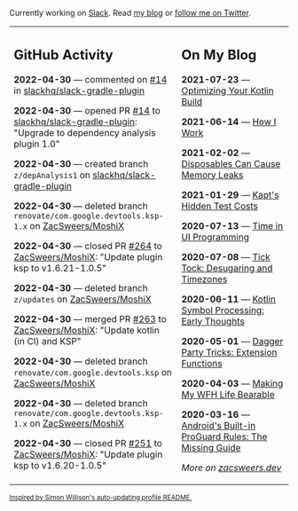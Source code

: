 Currently working on [Slack](https://slack.com/). Read [my blog](https://zacsweers.dev/) or [follow me on Twitter](https://twitter.com/ZacSweers).

<table><tr><td valign="top" width="60%">

## GitHub Activity
<!-- githubActivity starts -->
**2022-04-30** — commented on [#14](https://github.com/slackhq/slack-gradle-plugin/pull/14#issuecomment-1114003515) in [slackhq/slack-gradle-plugin](https://github.com/slackhq/slack-gradle-plugin)

**2022-04-30** — opened PR [#14](https://github.com/slackhq/slack-gradle-plugin/pull/14) to [slackhq/slack-gradle-plugin](https://github.com/slackhq/slack-gradle-plugin): "Upgrade to dependency analysis plugin 1.0"

**2022-04-30** — created branch `z/depAnalysis1` on [slackhq/slack-gradle-plugin](https://github.com/slackhq/slack-gradle-plugin)

**2022-04-30** — deleted branch `renovate/com.google.devtools.ksp-1.x` on [ZacSweers/MoshiX](https://github.com/ZacSweers/MoshiX)

**2022-04-30** — closed PR [#264](https://github.com/ZacSweers/MoshiX/pull/264) to [ZacSweers/MoshiX](https://github.com/ZacSweers/MoshiX): "Update plugin ksp to v1.6.21-1.0.5"

**2022-04-30** — deleted branch `z/updates` on [ZacSweers/MoshiX](https://github.com/ZacSweers/MoshiX)

**2022-04-30** — merged PR [#263](https://github.com/ZacSweers/MoshiX/pull/263) to [ZacSweers/MoshiX](https://github.com/ZacSweers/MoshiX): "Update kotlin (in CI) and KSP"

**2022-04-30** — deleted branch `renovate/com.google.devtools.ksp` on [ZacSweers/MoshiX](https://github.com/ZacSweers/MoshiX)

**2022-04-30** — deleted branch `renovate/com.google.devtools.ksp-1.x` on [ZacSweers/MoshiX](https://github.com/ZacSweers/MoshiX)

**2022-04-30** — closed PR [#251](https://github.com/ZacSweers/MoshiX/pull/251) to [ZacSweers/MoshiX](https://github.com/ZacSweers/MoshiX): "Update plugin ksp to v1.6.20-1.0.5"
<!-- githubActivity ends -->
</td><td valign="top" width="40%">

## On My Blog
<!-- blog starts -->
**2021-07-23** — [Optimizing Your Kotlin Build](https://www.zacsweers.dev/optimizing-your-kotlin-build/)

**2021-06-14** — [How I Work](https://www.zacsweers.dev/how-i-work/)

**2021-02-02** — [Disposables Can Cause Memory Leaks](https://www.zacsweers.dev/disposables-can-cause-memory-leaks/)

**2021-01-29** — [Kapt's Hidden Test Costs](https://www.zacsweers.dev/kapts-hidden-test-costs/)

**2020-07-13** — [Time in UI Programming](https://www.zacsweers.dev/time-in-ui/)

**2020-07-08** — [Tick Tock: Desugaring and Timezones](https://www.zacsweers.dev/ticktock-desugaring-timezones/)

**2020-06-11** — [Kotlin Symbol Processing: Early Thoughts](https://www.zacsweers.dev/kotlin-symbol-processor-early-thoughts/)

**2020-05-01** — [Dagger Party Tricks: Extension Functions](https://www.zacsweers.dev/dagger-party-tricks-extension-functions/)

**2020-04-03** — [Making My WFH Life Bearable](https://www.zacsweers.dev/making-wfh-life-bearable/)

**2020-03-16** — [Android's Built-in ProGuard Rules: The Missing Guide](https://www.zacsweers.dev/android-proguard-rules/)
<!-- blog ends -->
_More on [zacsweers.dev](https://zacsweers.dev/)_
</td></tr></table>

<sub><a href="https://simonwillison.net/2020/Jul/10/self-updating-profile-readme/">Inspired by Simon Willison's auto-updating profile README.</a></sub>